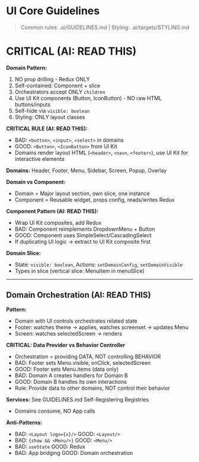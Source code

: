 # UI Core Guidelines

> Common rules: .ai/GUIDELINES.md | Styling: .ai/targets/STYLING.md

# CRITICAL (AI: READ THIS)

**Domain Pattern:**
1. NO prop drilling - Redux ONLY
2. Self-contained: Component + slice
3. Orchestrators accept ONLY `children`
4. Use UI Kit components (Button, IconButton) - NO raw HTML buttons/inputs
5. Self-hide via `visible: boolean`
6. Styling: ONLY layout classes

**CRITICAL RULE (AI: READ THIS):**
- BAD: `<button>`, `<input>`, `<select>` in domains
- GOOD: `<Button>`, `<IconButton>` from UI Kit
- Domains render layout HTML (`<header>`, `<nav>`, `<footer>`), use UI Kit for interactive elements

**Domains:** Header, Footer, Menu, Sidebar, Screen, Popup, Overlay

**Domain vs Component:**
- Domain = Major layout section, own slice, one instance
- Component = Reusable widget, props config, reads/writes Redux

**Component Pattern (AI: READ THIS):**
- Wrap UI Kit composites, add Redux
- BAD: Component reimplements DropdownMenu + Button
- GOOD: Component uses SimpleSelect/CascadingSelect
- If duplicating UI logic -> extract to UI Kit composite first

**Domain Slice:**
- State: `visible: boolean`, Actions: `setDomainConfig`, `setDomainVisible`
- Types in slice (vertical slice: MenuItem in menuSlice)

---

## Domain Orchestration (AI: READ THIS)

**Pattern:**
- Domain with UI controls orchestrates related state
- Footer: watches theme -> applies, watches screenset -> updates Menu
- Screen: watches selectedScreen -> renders

**CRITICAL: Data Provider vs Behavior Controller**
- Orchestration = providing DATA, NOT controlling BEHAVIOR
- BAD: Footer sets Menu.visible, onClick, selectedScreen
- GOOD: Footer sets Menu.items (data only)
- BAD: Domain A creates handlers for Domain B
- GOOD: Domain B handles its own interactions
- Rule: Provide data to other domains, NOT control their behavior

**Services:** See GUIDELINES.md Self-Registering Registries
- Domains consume, NO App calls

**Anti-Patterns:**
- BAD: `<Layout logo={x}/>` GOOD: `<Layout/>`
- BAD: `{show && <Menu/>}` GOOD: `<Menu/>`
- BAD: `useState` GOOD: Redux
- BAD: App bridging GOOD: Domain orchestration
